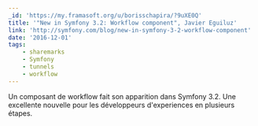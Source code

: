 ```yaml
---
_id: 'https://my.framasoft.org/u/borisschapira/?9uXE0Q'
title: '"New in Symfony 3.2: Workflow component", Javier Eguiluz'
link: 'http://symfony.com/blog/new-in-symfony-3-2-workflow-component'
date: '2016-12-01'
tags:
    - sharemarks
    - Symfony
    - tunnels
    - workflow
---
```


<div class="markdown"><p>Un composant de workflow fait son apparition dans Symfony 3.2. Une excellente nouvelle pour les développeurs d'experiences en plusieurs étapes.
</p></div>
